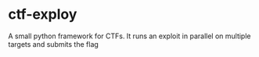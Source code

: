 ctf-exploy
==========

A small python framework for CTFs. It runs an exploit in parallel on multiple targets and submits the flag
